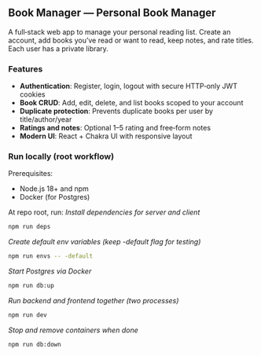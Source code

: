 ## Book Manager — Personal Book Manager

A full‑stack web app to manage your personal reading list. Create an account, add books you’ve read or want to read, keep notes, and rate titles. Each user has a private library.

### Features
- **Authentication**: Register, login, logout with secure HTTP‑only JWT cookies
- **Book CRUD**: Add, edit, delete, and list books scoped to your account
- **Duplicate protection**: Prevents duplicate books per user by title/author/year
- **Ratings and notes**: Optional 1–5 rating and free‑form notes
- **Modern UI**: React + Chakra UI with responsive layout


### Run locally (root workflow)

Prerequisites:
- Node.js 18+ and npm
- Docker (for Postgres)

At repo root, run:
_Install dependencies for server and client_
```bash
npm run deps
```

_Create default env variables (keep -default flag for testing)_
```bash
npm run envs -- -default
```

_Start Postgres via Docker_
```bash
npm run db:up
```

_Run backend and frontend together (two processes)_
```bash
npm run dev
```

_Stop and remove containers when done_
```bash
npm run db:down
```
